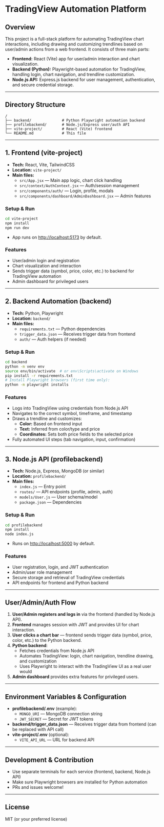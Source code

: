 # TradingView Automation Platform

## Overview
This project is a full-stack platform for automating TradingView chart interactions, including drawing and customizing trendlines based on user/admin actions from a web frontend. It consists of three main parts:

- **Frontend:** React (Vite) app for user/admin interaction and chart visualization.
- **Backend (Python):** Playwright-based automation for TradingView, handling login, chart navigation, and trendline customization.
- **Node.js API:** Express.js backend for user management, authentication, and secure credential storage.

---

## Directory Structure

```
/
├── backend/              # Python Playwright automation backend
├── profilebackend/       # Node.js/Express user/auth API
├── vite-project/         # React (Vite) frontend
└── README.md             # This file
```

---

## 1. Frontend (vite-project)

- **Tech:** React, Vite, TailwindCSS
- **Location:** `vite-project/`
- **Main files:**
  - `src/App.jsx` — Main app logic, chart click handling
  - `src/context/AuthContext.jsx` — Auth/session management
  - `src/components/auth/` — Login, profile, modals
  - `src/components/dashboard/AdminDashboard.jsx` — Admin features

### Setup & Run
```bash
cd vite-project
npm install
npm run dev
```
- App runs on [http://localhost:5173](http://localhost:5173) by default.

### Features
- User/admin login and registration
- Chart visualization and interaction
- Sends trigger data (symbol, price, color, etc.) to backend for TradingView automation
- Admin dashboard for privileged users

---

## 2. Backend Automation (backend)

- **Tech:** Python, Playwright
- **Location:** `backend/`
- **Main files:**
  - `requirements.txt` — Python dependencies
  - `trigger_data.json` — Receives trigger data from frontend
  - `auth/` — Auth helpers (if needed)

### Setup & Run
```bash
cd backend
python -m venv env
source env/bin/activate  # or env\Scripts\activate on Windows
pip install -r requirements.txt
# Install Playwright browsers (first time only):
python -m playwright installs
```

### Features
- Logs into TradingView using credentials from Node.js API
- Navigates to the correct symbol, timeframe, and timestamp
- Draws a trendline and customizes:
  - **Color:** Based on frontend input
  - **Text:** Inferred from color/type and price
  - **Coordinates:** Sets both price fields to the selected price
- Fully automated UI steps (tab navigation, input, confirmation)

---

## 3. Node.js API (profilebackend)

- **Tech:** Node.js, Express, MongoDB (or similar)
- **Location:** `profilebackend/`
- **Main files:**
  - `index.js` — Entry point
  - `routes/` — API endpoints (profile, admin, auth)
  - `models/User.js` — User schema/model
  - `package.json` — Dependencies

### Setup & Run
```bash
cd profilebackend
npm install
node index.js
```
- Runs on [http://localhost:5000](http://localhost:5000) by default.

### Features
- User registration, login, and JWT authentication
- Admin/user role management
- Secure storage and retrieval of TradingView credentials
- API endpoints for frontend and Python backend

---

## User/Admin/Auth Flow

1. **User/Admin registers and logs in** via the frontend (handled by Node.js API).
2. **Frontend** manages session with JWT and provides UI for chart interaction.
3. **User clicks a chart bar** — frontend sends trigger data (symbol, price, color, etc.) to the Python backend.
4. **Python backend**:
   - Fetches credentials from Node.js API
   - Automates TradingView: login, chart navigation, trendline drawing, and customization
   - Uses Playwright to interact with the TradingView UI as a real user would
5. **Admin dashboard** provides extra features for privileged users.

---

## Environment Variables & Configuration

- **profilebackend/.env** (example):
  - `MONGO_URI` — MongoDB connection string
  - `JWT_SECRET` — Secret for JWT tokens
- **backend/trigger_data.json** — Receives trigger data from frontend (can be replaced with API call)
- **vite-project/.env** (optional):
  - `VITE_API_URL` — URL for backend API

---

## Development & Contribution
- Use separate terminals for each service (frontend, backend, Node.js API)
- Make sure Playwright browsers are installed for Python automation
- PRs and issues welcome!

---

## License
MIT (or your preferred license) 